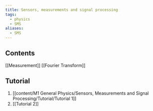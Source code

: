 ```yaml
---
title: Sensors, measurements and signal processing
tags:
  - physics
  - SMS
aliases:
  - SMS
---
```

## Contents
[[Measurement]]
[[Fourier Transform]]

## Tutorial
1. [[content/M1 General Physics/Sensors, Measurements and Signal Processing/Tutorial/Tutorial 1]]
2. [[Tutorial 2]]


